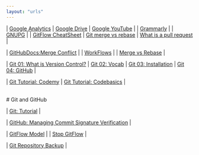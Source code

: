 ```yaml
---
layout: "urls"
---
```


| [Google Analytics](https://analytics.google.com/) | [Google Drive](https://drive.google.com/) | [Google YouTube](https://www.youtube.com/) |
| [Grammarly](https://grammarly.com/) |
| [GNUPG](https://gnupg.org/) |
| [GitFlow CheatSheet](http://danielkummer.github.io/git-flow-cheatsheet/) | [Git merge vs rebase](https://youtu.be/CRlGDDprdOQ) | [What is a pull request](https://www.youtube.com/watch?v=For9VtrQx58) |

| [GitHubDocs:Merge Conflict](https://docs.github.com/en/free-pro-team@latest/github/collaborating-with-issues-and-pull-requests/resolving-a-merge-conflict-using-the-command-line) |
| [WorkFlows](https://www.atlassian.com/git/tutorials/comparing-workflows) |
| [Merge vs Rebase](https://www.atlassian.com/git/tutorials/merging-vs-rebasing) |

| [Git 01: What is Version Control?](https://www.youtube.com/watch?v=9GKpbI1siow) | [Git 02: Vocab](https://www.youtube.com/watch?v=n-p1RUmdl9M) | [Git 03: Installation](https://www.youtube.com/watch?v=UFEby2zo-9E) | [Git 04: GitHub](https://www.youtube.com/watch?v=ol_UCWox9kc) |

| [Git Tutorial: Codemy](https://www.youtube.com/playlist?list=PLjQo0sojbbxVHcVN4h9DMu6U6spKk21uP) | [Git Tutorial: Codebasics](https://www.youtube.com/playlist?list=PLeo1K3hjS3usJuxZZUBdjAcilgfQHkRzW) |

<br>
# Git and GitHub

| [Git: Tutorial](https://backlog.com/git-tutorial/) | 

| [GitHub: Managing Commit Signature Verification](https://docs.github.com/en/github/authenticating-to-github/managing-commit-signature-verification) | 

| [GitFlow Model](https://nvie.com/posts/a-successful-git-branching-model/) |
| [Stop GitFlow](https://georgestocker.com/2020/03/04/please-stop-recommending-git-flow/) |

| [Git Repository Backup](https://git-memo.readthedocs.io/en/latest/repository_backup.html) |

